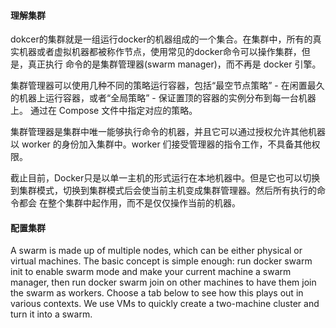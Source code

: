 #### 理解集群

dokcer的集群就是一组运行docker的机器组成的一个集合。在集群中，所有的真实机器或者虚拟机器都被称作节点，使用常见的docker命令可以操作集群，但是，真正执行
命令的是集群管理器(swarm manager)，而不再是 docker 引擎。

集群管理器可以使用几种不同的策略运行容器，包括“最空节点策略” - 在闲置最久的机器上运行容器，或者“全局策略” - 保证置顶的容器的实例分布到每一台机器上。
通过在 Compose 文件中指定对应的策略。

集群管理器是集群中唯一能够执行命令的机器，并且它可以通过授权允许其他机器以 worker 的身份加入集群中。worker 们接受管理器的指令工作，不具备其他权限。

截止目前，Docker只是以单一主机的形式运行在本地机器中。但是它也可以切换到集群模式，切换到集群模式后会使当前主机变成集群管理器。然后所有执行的命令都会
在整个集群中起作用，而不是仅仅操作当前的机器。

#### 配置集群

A swarm is made up of multiple nodes, which can be either physical or virtual machines. The basic concept is simple enough: run docker swarm init to enable swarm mode and make your current machine a swarm manager, then run docker swarm join on other machines to have them join the swarm as workers. Choose a tab below to see how this plays out in various contexts. We use VMs to quickly create a two-machine cluster and turn it into a swarm.
